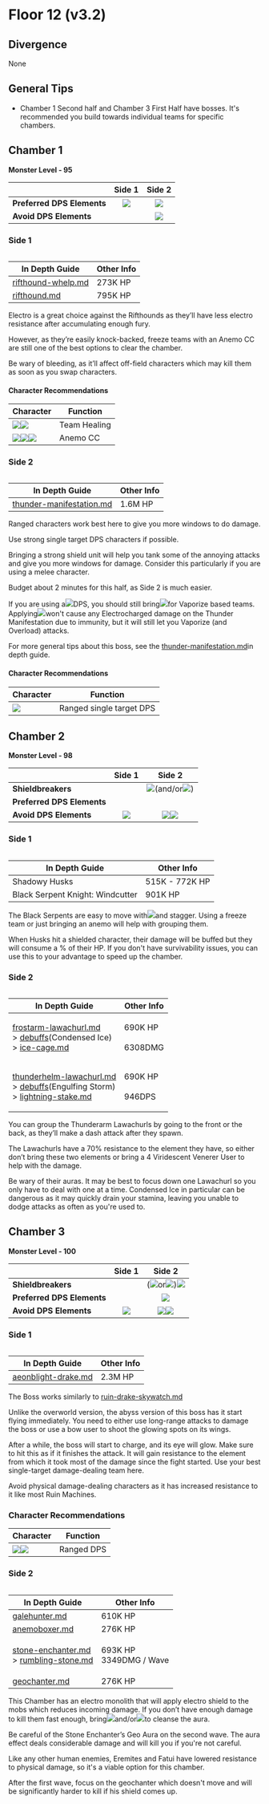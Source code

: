 # Floor 12 (v3.2)

## Divergence <a href="#general-tips" id="general-tips"></a>

None

## General Tips

* Chamber 1 Second half and Chamber 3 First Half have bosses. It's recommended you build towards individual teams for specific chambers.

## Chamber 1

**Monster Level - 95**

|                            |                     Side 1                    |                     Side 2                    |
| -------------------------- | :-------------------------------------------: | :-------------------------------------------: |
| **Preferred DPS Elements** | ![](../../.gitbook/assets/electro\_small.png) |   ![](../../.gitbook/assets/pyro\_small.png)  |
| **Avoid DPS Elements**     |                                               | ![](../../.gitbook/assets/electro\_small.png) |



### Side 1

<figure><img src="../../.gitbook/assets/12-1-1v32.png" alt=""><figcaption></figcaption></figure>

| In Depth Guide                                                               | Other Info |
| ---------------------------------------------------------------------------- | ---------- |
| [rifthound-whelp.md](../../monsters/rifthounds/rifthound-whelp.md "mention") | 273K HP    |
| [rifthound.md](../../monsters/rifthounds/rifthound.md "mention")             | 795K HP    |

Electro is a great choice against the Rifthounds as they’ll have less electro resistance after accumulating enough fury.

However, as they’re easily knock-backed, freeze teams with an Anemo CC are still one of the best options to clear the chamber.

Be wary of bleeding, as it’ll affect off-field characters which may kill them as soon as you swap characters.

#### Character Recommendations

| Character                                                                                                                                                       | Function     |
| --------------------------------------------------------------------------------------------------------------------------------------------------------------- | ------------ |
| ![](../../.gitbook/assets/ui\_avataricon\_barbara.png)![](../../.gitbook/assets/ui\_avataricon\_jean.png)                                                       | Team Healing |
| ![](../../.gitbook/assets/ui\_avataricon\_sucrose.png)![](../../.gitbook/assets/ui\_avataricon\_venti.png)![](../../.gitbook/assets/ui\_avataricon\_kazuha.png) | Anemo CC     |

### Side 2

<figure><img src="../../.gitbook/assets/Thundering Manifestation.png" alt=""><figcaption></figcaption></figure>

| In Depth Guide                                                                       | Other Info |
| ------------------------------------------------------------------------------------ | ---------- |
| [thunder-manifestation.md](../../monsters/elites/thunder-manifestation.md "mention") | 1.6M HP    |

Ranged characters work best here to give you more windows to do damage.

Use strong single target DPS characters if possible.

Bringing a strong shield unit will help you tank some of the annoying attacks and give you more windows for damage. Consider this particularly if you are using a melee character.

Budget about 2 minutes for this half, as Side 2 is much easier.

If you are using a![](../../.gitbook/assets/pyro\_small.png)DPS, you should still bring![](../../.gitbook/assets/hydro\_small.png)for Vaporize based teams. Applying![](../../.gitbook/assets/hydro\_small.png)won't cause any Electrocharged damage on the Thunder Manifestation due to immunity, but it will still let you Vaporize (and Overload) attacks.

For more general tips about this boss, see the [thunder-manifestation.md](../../monsters/elites/thunder-manifestation.md "mention")in depth guide.

#### Character Recommendations

| Character                                              | Function                 |
| ------------------------------------------------------ | ------------------------ |
| ![](../../.gitbook/assets/ui\_avataricon\_yoimiya.png) | Ranged single target DPS |

## Chamber 2

**Monster Level - 98**

|                            |                     Side 1                     |                                            Side 2                                            |
| -------------------------- | :--------------------------------------------: | :------------------------------------------------------------------------------------------: |
| **Shieldbreakers**         |                                                | ![](../../.gitbook/assets/pyro\_small.png)(and/or![](../../.gitbook/assets/cryo\_small.png)) |
| **Preferred DPS Elements** |                                                |                                                                                              |
| **Avoid DPS Elements**     | ![](../../.gitbook/assets/physical\_small.png) |    ![](../../.gitbook/assets/electro\_small.png)![](../../.gitbook/assets/cryo\_small.png)   |

### Side 1

<figure><img src="../../.gitbook/assets/12-2-1v32.png" alt=""><figcaption></figcaption></figure>

| In Depth Guide                   | Other Info     |
| -------------------------------- | -------------- |
| Shadowy Husks                    | 515K - 772K HP |
| Black Serpent Knight: Windcutter | 901K HP        |

The Black Serpents are easy to move with![](../../.gitbook/assets/anemo\_small.png)and stagger. Using a freeze team or just bringing an anemo will help with grouping them.

When Husks hit a shielded character, their damage will be buffed but they will consume a % of their HP. If you don't have survivability issues, you can use this to your advantage to speed up the chamber.

### Side 2

<figure><img src="../../.gitbook/assets/12-2-2v32.png" alt=""><figcaption></figcaption></figure>

| In Depth Guide                                                                                                                                                                                                                                                                                         | Other Info                                                                             |
| ------------------------------------------------------------------------------------------------------------------------------------------------------------------------------------------------------------------------------------------------------------------------------------------------------ | -------------------------------------------------------------------------------------- |
| <p><a data-mention href="../../monsters/hilichurls/lawachurls/frostarm-lawachurl.md">frostarm-lawachurl.md</a><br>> <a data-mention href="../../mechanics/debuffs/">debuffs</a>(Condensed Ice)<br>> <a data-mention href="../../mechanics/auras/ice-cage.md">ice-cage.md</a></p>                       | <p>690K HP<br><br>6308<img src="../../.gitbook/assets/cryo_small.png" alt="">DMG</p>   |
| <p><a data-mention href="../../monsters/hilichurls/lawachurls/thunderhelm-lawachurl.md">thunderhelm-lawachurl.md</a><br>> <a data-mention href="../../mechanics/debuffs/">debuffs</a>(Engulfing Storm)<br>> <a data-mention href="../../mechanics/auras/lightning-stake.md">lightning-stake.md</a></p> | <p>690K HP<br><br>946<img src="../../.gitbook/assets/electro_small.png" alt="">DPS</p> |

You can group the Thunderarm Lawachurls by going to the front or the back, as they’ll make a dash attack after they spawn.

The Lawachurls have a 70% resistance to the element they have, so either don’t bring these two elements or bring a 4 Viridescent Venerer User to help with the damage.

Be wary of their auras. It may be best to focus down one Lawachurl so you only have to deal with one at a time. Condensed Ice in particular can be dangerous as it may quickly drain your stamina, leaving you unable to dodge attacks as often as you're used to.

## Chamber 3

**Monster Level - 100**

|                            |                     Side 1                     |                                                               Side 2                                                              |
| -------------------------- | :--------------------------------------------: | :-------------------------------------------------------------------------------------------------------------------------------: |
| **Shieldbreakers**         |                                                | (![](../../.gitbook/assets/pyro\_small.png)or![](../../.gitbook/assets/cryo\_small.png))![](../../.gitbook/assets/geo\_small.png) |
| **Preferred DPS Elements** |                                                |                                           ![](../../.gitbook/assets/physical\_small.png)                                          |
| **Avoid DPS Elements**     | ![](../../.gitbook/assets/physical\_small.png) |                        ![](../../.gitbook/assets/geo\_small.png)![](../../.gitbook/assets/anemo\_small.png)                       |

### Side 1

<figure><img src="../../.gitbook/assets/Aeonblight Drake.png" alt=""><figcaption></figcaption></figure>

| In Depth Guide                                                             | Other Info |
| -------------------------------------------------------------------------- | ---------- |
| [aeonblight-drake.md](../../monsters/elites/aeonblight-drake.md "mention") | 2.3M HP    |

The Boss works similarly to [ruin-drake-skywatch.md](../../monsters/ruin-constructs/ruin-drake-skywatch.md "mention")

Unlike the overworld version, the abyss version of this boss has it start flying immediately. You need to either use long-range attacks to damage the boss or use a bow user to shoot the glowing spots on its wings.

After a while, the boss will start to charge, and its eye will glow. Make sure to hit this as if it finishes the attack. It will gain resistance to the element from which it took most of the damage since the fight started. Use your best single-target damage-dealing team here.

Avoid physical damage-dealing characters as it has increased resistance to it like most Ruin Machines.

### Character Recommendations

| Character                                                                                                  | Function   |
| ---------------------------------------------------------------------------------------------------------- | ---------- |
| ![](../../.gitbook/assets/ui\_avataricon\_yoimiya.png)![](../../.gitbook/assets/ui\_avataricon\_ganyu.png) | Ranged DPS |

### Side 2

<figure><img src="../../.gitbook/assets/12-3-2v32.png" alt=""><figcaption></figcaption></figure>

| In Depth Guide                                                                                                                                                                            | Other Info                                                                             |
| ----------------------------------------------------------------------------------------------------------------------------------------------------------------------------------------- | -------------------------------------------------------------------------------------- |
| [galehunter.md](../../monsters/eremites/galehunter.md "mention")                                                                                                                          | 610K HP                                                                                |
| [anemoboxer.md](../../monsters/fatui/anemoboxer.md "mention")                                                                                                                             | 276K HP                                                                                |
| <p><a data-mention href="../../monsters/eremites/stone-enchanter.md">stone-enchanter.md</a><br>> <a data-mention href="../../mechanics/auras/rumbling-stone.md">rumbling-stone.md</a></p> | <p>693K HP<br>3349<img src="../../.gitbook/assets/geo_small.png" alt="">DMG / Wave</p> |
| [geochanter.md](../../monsters/fatui/geochanter.md "mention")                                                                                                                             | 276K HP                                                                                |

This Chamber has an electro monolith that will apply electro shield to the mobs which reduces incoming damage. If you don’t have enough damage to kill them fast enough, bring![](../../.gitbook/assets/pyro\_small.png)and/or![](../../.gitbook/assets/cryo\_small.png)to cleanse the aura.

Be careful of the Stone Enchanter’s Geo Aura on the second wave. The aura effect deals considerable damage and will kill you if you're not careful.

Like any other human enemies, Eremites and Fatui have lowered resistance to physical damage, so it's a viable option for this chamber.

After the first wave, focus on the geochanter which doesn't move and will be significantly harder to kill if his shield comes up.
